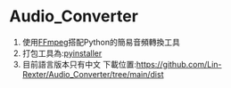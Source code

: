 # Audio_Converter
1. 使用[FFmpeg](https://github.com/FFmpeg/FFmpeg)搭配Python的簡易音頻轉換工具<br>
2. 打包工具為:[pyinstaller](https://github.com/pyinstaller/pyinstaller)<br>
3. 目前語言版本只有中文
下載位置:https://github.com/Lin-Rexter/Audio_Converter/tree/main/dist

